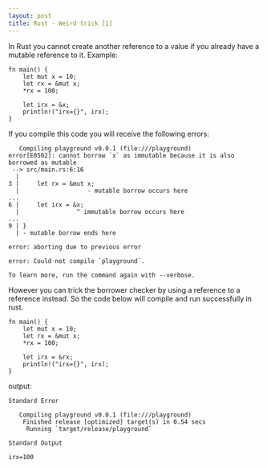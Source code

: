 ```yaml
---
layout: post
title: Rust - Weird trick [1]
---
```


In Rust you cannot create another reference to a value if you already have a mutable reference to it. Example:
```
fn main() {
    let mut x = 10;
    let rx = &mut x;
    *rx = 100;
    
    let irx = &x;
    println!("irx={}", irx);
}
```
If you compile this code you will receive the following errors:
```
   Compiling playground v0.0.1 (file:///playground)
error[E0502]: cannot borrow `x` as immutable because it is also borrowed as mutable
 --> src/main.rs:6:16
  |
3 |     let rx = &mut x;
  |                   - mutable borrow occurs here
...
6 |     let irx = &x;
  |                ^ immutable borrow occurs here
...
9 | }
  | - mutable borrow ends here

error: aborting due to previous error

error: Could not compile `playground`.

To learn more, run the command again with --verbose.
```

However you can trick the borrower checker by using a reference to a reference instead. So the code below will compile  and run successfully in rust.
```
fn main() {
    let mut x = 10;
    let rx = &mut x;
    *rx = 100;
    
    let irx = &rx;
    println!("irx={}", irx);
}
```

output:
```
Standard Error

   Compiling playground v0.0.1 (file:///playground)
    Finished release [optimized] target(s) in 0.54 secs
     Running `target/release/playground`

Standard Output

irx=100
```
